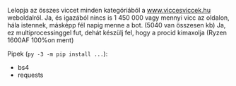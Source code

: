 Lelopja az összes viccet minden kategóriából a www.viccesviccek.hu weboldalról. 
Ja, és igazából nincs is 1 450 000 vagy mennyi vicc az oldalon, hála istennek, másképp fél napig menne a bot. (5040 van összesen kb)
Ja, ez multiprocessinggel fut, dehát készülj fel, hogy a procid kimaxolja (Ryzen 1600AF 100%on ment)

Pipek (`py -3 -m pip install ...`):
- bs4
- requests

